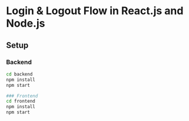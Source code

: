 # Login & Logout Flow in React.js and Node.js

## Setup

### Backend
```bash
cd backend
npm install
npm start

### Frontend
cd frontend
npm install
npm start
